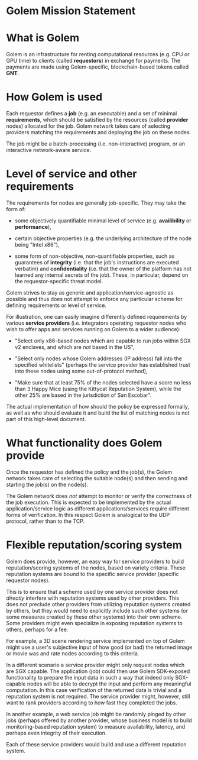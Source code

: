 Golem Mission Statement
========================

# What is Golem

Golem is an infrastructure for renting computational resources (e.g. CPU or GPU
time) to clients (called **requestors**) in exchange for payments. The payments are
made using Golem-specific, blockchain-based tokens called **GNT**.

# How Golem is used

Each requestor defines a **job** (e.g. an executable) and a set of minimal
**requirements**, which should be satisfied by the resources (called
**provider** nodes) allocated for the job. Golem network takes care of selecting
providers matching the requirements and deploying the job on these nodes.

The job might be a batch-processing (i.e. non-interactive) program, or an
interactive network-aware service.

# Level of service and other requirements

The requirements for nodes are generally job-specific. They may take the form of:

 - some objectively quantifiable minimal level of service (e.g.
   **availibility** or **performance**),

 - certain objective properties (e.g. the underlying architecture of the node
   being "Intel x86"),

 - some form of non-objective, non-quantifiable properties, such as guarantees
   of **integrity** (i.e. that the job's instructions are executed verbatim) and
   **confidentiality** (i.e. that the owner of the platform has not learned any
   internal secrets of the job). These, in particular, depend on the
   requestor-specific threat model.

Golem strives to stay as generic and application/service-agnostic as possible
and thus does not attempt to enforce any particular scheme for defining
requirements or level of service.

For illustration, one can easily imagine differently defined requirements by
various **service providers** (i.e. integrators operating requestor nodes who
wish to offer apps and services running on Golem to a wider audience):

 - "Select only x86-based nodes which are capable to run jobs within SGX v2
   enclaves, and which are _not_ based in the US",

 - "Select only nodes whose Golem addresses (IP address) fall into the specified
   whitelists" (perhaps the service provider has established trust into these
   nodes using some out-of-protocol method),

 - "Make sure that at least 75% of the nodes selected have a score no less than
   3 Happy Mice (using the Kittycat Reputation System), while the other 25% are
   based in the jurisdiction of San Escobar".

The actual implementation of how should the policy be expressed formally, as
well as who should evaluate it and build the list of matching nodes is not part
of this high-level document.

# What functionality does Golem provide

Once the requestor has defined the policy and the job(s), the Golem network
takes care of selecting the suitable node(s) and then sending and starting the
job(s) on the node(s).

The Golem network does _not_ attempt to monitor or verify the correctness of the
job execution. This is expected to be implemented by the actual
application/service logic as different applications/services require different
forms of verification. In this respect Golem is analogical to the UDP protocol,
rather than to the TCP.

# Flexible reputation/scoring system

Golem does provide, however, an easy way for service providers to build
reputation/scoring systems of the nodes, based on variety criteria. These
reputation systems are bound to the specific service provider (specific
requestor nodes).

This is to ensure that a scheme used by one service provider does not _directly_
interfere with reputation systems used by other providers. This does not
preclude other providers from utilizing reputation systems created by others,
but they would need to explicitly include such other systems (or some measures
created by these other systems) into their own scheme. Some providers might even
specialize in exposing reputation systems to others, perhaps for a fee.

For example, a 3D scene rendering service implemented on top of Golem might use
a user's subjective input of how good (or bad) the returned image or movie was
and rate nodes according to this criteria.

In a different scenario a service provider might only request nodes which are
SGX capable. The application (job) could then use Golem SDK-exposed
functionality to prepare the input data in such a way that indeed only
SGX-capable nodes will be able to decrypt the input and perform any meaningful
computation. In this case verification of the returned data is trivial and a
reputation system is not required. The service provider might, however, still
want to rank providers according to how fast they completed the jobs.

In another example, a web service job might be randomly pinged by other jobs
(perhaps offered by another provider, whose business model is to build
monitoring-based reputation system) to measure availability, latency, and
perhaps even integrity of their execution.

Each of these service providers would build and use a different reputation
system.
